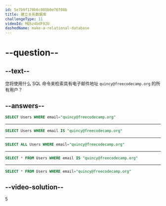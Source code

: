 ```yaml
---
id: 5e7b9f170b6c005b0e76f08b
title: 建立关系数据库
challengeType: 11
videoId: MQ5z4bdF92U
dashedName: make-a-relational-database
---
```


# --question--

## --text--

您将使用什么 SQL 命令来检索具有电子邮件地址 `quincy@freecodecamp.org` 的所有用户？

## --answers--

```sql
SELECT Users WHERE email="quincy@freecodecamp.org"
```

---

```sql
SELECT Users WHERE email IS "quincy@freecodecamp.org"
```

---

```sql
SELECT ALL Users WHERE email="quincy@freecodecamp.org"
```

---

```sql
SELECT * FROM Users WHERE email IS "quincy@freecodecamp.org"
```

---

```sql
SELECT * FROM Users WHERE email="quincy@freecodecamp.org"
```

## --video-solution--

5
